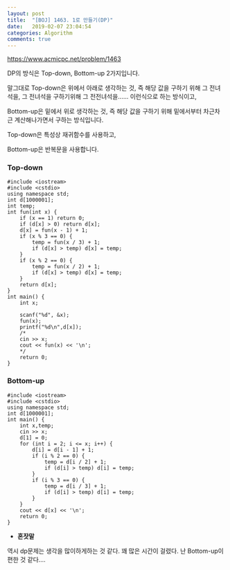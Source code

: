 ```yaml
---
layout: post
title:  "[BOJ] 1463. 1로 만들기(DP)"
date:   2019-02-07 23:04:54
categories: Algorithm
comments: true
---
```


https://www.acmicpc.net/problem/1463

DP의 방식은 Top-down, Bottom-up 2가지입니다.

말그대로 Top-down은 위에서 아래로 생각하는 것, 즉 해당 값을 구하기 위해 그 전녀석을, 그 전녀석을 구하기위해 그 전전녀석을...... 이런식으로 하는 방식이고,

Bottom-up은 밑에서 위로 생각하는 것, 즉 해당 값을 구하기 위해 밑에서부터 차근차근 계산해나가면서 구하는 방식입니다.

Top-down은 특성상 재귀함수를 사용하고,

Bottom-up은 반복문을 사용합니다.


### Top-down
~~~
#include <iostream>
#include <cstdio>
using namespace std;
int d[1000001];
int temp;
int fun(int x) {
	if (x == 1) return 0;
	if (d[x] > 0) return d[x];
	d[x] = fun(x - 1) + 1;
	if (x % 3 == 0) {
		temp = fun(x / 3) + 1;
		if (d[x] > temp) d[x] = temp;
	}
	if (x % 2 == 0) {
		temp = fun(x / 2) + 1;
		if (d[x] > temp) d[x] = temp;
	}
	return d[x];
}
int main() {
	int x;
	
	scanf("%d", &x);
	fun(x);
	printf("%d\n",d[x]);
	/*
	cin >> x;
	cout << fun(x) << '\n';
    */
	return 0;
}
~~~


### Bottom-up
~~~
#include <iostream>
#include <cstdio>
using namespace std;
int d[1000001];
int main() {
	int x,temp;
	cin >> x;
	d[1] = 0;
	for (int i = 2; i <= x; i++) {
		d[i] = d[i - 1] + 1;
		if (i % 2 == 0) {
			temp = d[i / 2] + 1;
			if (d[i] > temp) d[i] = temp;
		}
		if (i % 3 == 0) {
			temp = d[i / 3] + 1;
			if (d[i] > temp) d[i] = temp;
		}
	}
	cout << d[x] << '\n';
	return 0;
}
~~~

- **혼잣말**

역시 dp문제는 생각을 많이하게하는 것 같다. 꽤 많은 시간이 걸렸다. 난 Bottom-up이 편한 것 같다....

